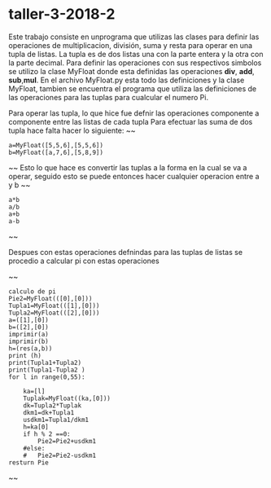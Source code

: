 # taller-3-2018-2


Este trabajo consiste en unprograma que utilizas las clases para definir las operaciones de multiplicacion, división, suma y resta para operar en una tupla de listas. 
La tupla es de dos listas una con la parte entera y la otra con la parte decimal.
Para definir las operaciones con sus respectivos simbolos se utilizo la clase MyFloat donde esta definidas las operaciones
__div__, __add__, __sub__,__mul__.
En el archivo MyFloat.py esta todo las definiciones y la clase MyFloat, tambien se encuentra el programa que utiliza las definiciones de las operaciones para las tuplas para cualcular el numero Pi.

Para operar las tupla, lo que hice fue defnir las operaciones componente a componente entre las listas de cada tupla
Para efectuar las suma de dos tupla hace falta hacer lo siguiente:
~~

	a=MyFloat([5,5,6],[5,5,6])
	b=MyFloat([a,7,6],[5,8,9])
~~
Esto lo que hace es convertir las tuplas a la forma en la cual se va a operar, seguido esto se puede entonces hacer cualquier operacion entre a y b
~~

	a*b
	a/b
	a+b
	a-b
~~

Despues con estas operaciones defnindas para las tuplas de listas
se procedio a calcular pi con estas operaciones



~~

	calculo de pi 
	Pie2=MyFloat(([0],[0]))
	Tupla1=MyFloat(([1],[0]))
	Tupla2=MyFloat(([2],[0]))
	a=([1],[0])
	b=([2],[0])
	imprimir(a)
	imprimir(b)
	h=(res(a,b))
	print (h)
	print(Tupla1+Tupla2)
	print(Tupla1-Tupla2	)	
	for l in range(0,55):
		
		ka=[l]
		Tuplak=MyFloat((ka,[0]))
		dk=Tupla2*Tuplak
		dkm1=dk+Tupla1
		usdkm1=Tupla1/dkm1
		h=ka[0]
		if h % 2 ==0:
			Pie2=Pie2+usdkm1
		#else:
		#	Pie2=Pie2-usdkm1
  	resturn Pie
  

~~
